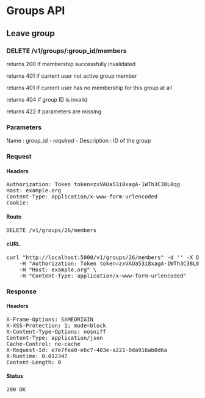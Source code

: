 # Groups API

## Leave group

### DELETE /v1/groups/:group_id/members

returns 200 if membership successfully invalidated

returns 401 if current user not active group member

returns 401 if current user has no membership for this group at all

returns 404 if group ID is invalid

returns 422 if parameters are missing

### Parameters

Name : group_id *- required -*
Description : ID of the group

### Request

#### Headers

<pre>Authorization: Token token=zxVAUa53i8xagA-1WTh3C38L0qg
Host: example.org
Content-Type: application/x-www-form-urlencoded
Cookie: </pre>

#### Route

<pre>DELETE /v1/groups/26/members</pre>

#### cURL

<pre class="request">curl &quot;http://localhost:5000/v1/groups/26/members&quot; -d &#39;&#39; -X DELETE \
	-H &quot;Authorization: Token token=zxVAUa53i8xagA-1WTh3C38L0qg&quot; \
	-H &quot;Host: example.org&quot; \
	-H &quot;Content-Type: application/x-www-form-urlencoded&quot;</pre>

### Response

#### Headers

<pre>X-Frame-Options: SAMEORIGIN
X-XSS-Protection: 1; mode=block
X-Content-Type-Options: nosniff
Content-Type: application/json
Cache-Control: no-cache
X-Request-Id: e7e7fea0-e6c7-403e-a221-0da916ab8d6a
X-Runtime: 0.012347
Content-Length: 0</pre>

#### Status

<pre>200 OK</pre>

